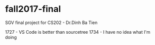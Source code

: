 # fall2017-final
SGV final project for CS202 - Dr.Dinh Ba Tien

1727 - VS Code is better than sourcetree
1734 - I have no idea what I'm doing